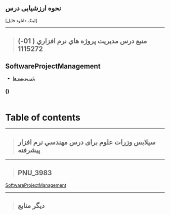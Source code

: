 ## نحوه ارزشیابی درس

[لینک دانلود فایل]

---------------
>## (منبع درس  مديريت پروژه هاي نرم افزاري (   01-1115272


## SoftwareProjectManagement


- [پاورپوینت ها]()
    
###    ()

<a href=""><img src=""> </a>
# Table of contents


----------------------
>## سیلابس وزرات علوم برای درس مهندسي نرم افزار پيشرفته  

--------------------

> ## PNU_3983
[SoftwareProjectManagement](https://github.com/AliRazavi-edu/PNU_3983/tree/master/SoftwareProjectManagement)

---------------------------

> ## دیگر منابع


